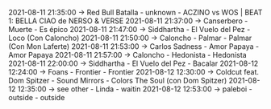 2021-08-11 21:35:00 -> Red Bull Batalla - unknown - ACZINO vs WOS | BEAT 1: BELLA CIAO de NERSO & VERSE
2021-08-11 21:37:00 -> Canserbero - Muerte - Es épico
2021-08-11 21:47:00 -> Siddhartha - El Vuelo del Pez - Loco (Con Caloncho)
2021-08-11 21:50:00 -> Caloncho - Palmar - Palmar (Con Mon Laferte)
2021-08-11 21:53:00 -> Carlos Sadness - Amor Papaya - Amor Papaya
2021-08-11 21:57:00 -> Caloncho - Hedonista - Hedonista
2021-08-11 22:00:00 -> Siddhartha - El Vuelo del Pez - Bacalar
2021-08-12 12:24:00 -> Foans - Frontier - Frontier
2021-08-12 12:30:00 -> Coldcut feat. Dom Spitzer - Sound Mirrors - Colors The Soul (con Dom Spitzer)
2021-08-12 12:35:00 -> see other - Linda - waitin
2021-08-12 12:53:00 -> paleboi - outside - outside

